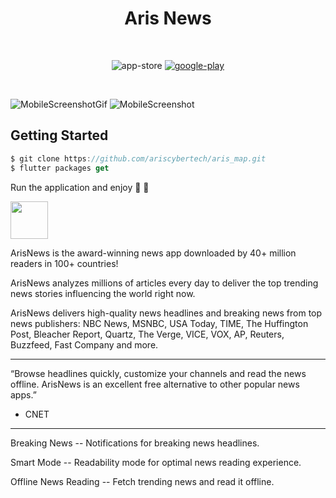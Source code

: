 <h1 align="center">Aris News</h1>

<br />
  
<p align="center">
  <img alt="app-store" src="https://github.com/ariscybertech/ariscybertech/blob/main/publish/app-store.png" />
  <a href="https://play.google.com/store/apps/details?id=com.arissoft.aris_news">
    <img alt="google-play" src="https://github.com/ariscybertech/ariscybertech/blob/main/publish/play-store.png" />
 </a>
</p>

<br />

![MobileScreenshotGif](screenshots/screenvideo.gif)
![MobileScreenshot](screenshots/screenshot.png)

## Getting Started

```dart
$ git clone https://github.com/ariscybertech/aris_map.git
$ flutter packages get
```

Run the application and enjoy :tada: :rainbow:

<a href="https://www.buymeacoffee.com/ariscybertech"><img src="https://cdn.buymeacoffee.com/buttons/v2/default-yellow.png" height="60"></a>

ArisNews is the award-winning news app downloaded by 40+ million readers in 100+ countries!

ArisNews analyzes millions of articles every day to deliver the top trending news stories influencing the world right now.

ArisNews delivers high-quality news headlines and breaking news from top news publishers: NBC News, MSNBC, USA Today, TIME, The Huffington Post, Bleacher Report, Quartz, The Verge, VICE, VOX, AP, Reuters, Buzzfeed, Fast Company and more.

***

“Browse headlines quickly, customize your channels and read the news offline. ArisNews is an excellent free alternative to other popular news apps.”
- CNET

***

Breaking News --
Notifications for breaking news headlines.

Smart Mode --
Readability mode for optimal news reading experience.

Offline News Reading --
Fetch trending news and read it offline.
